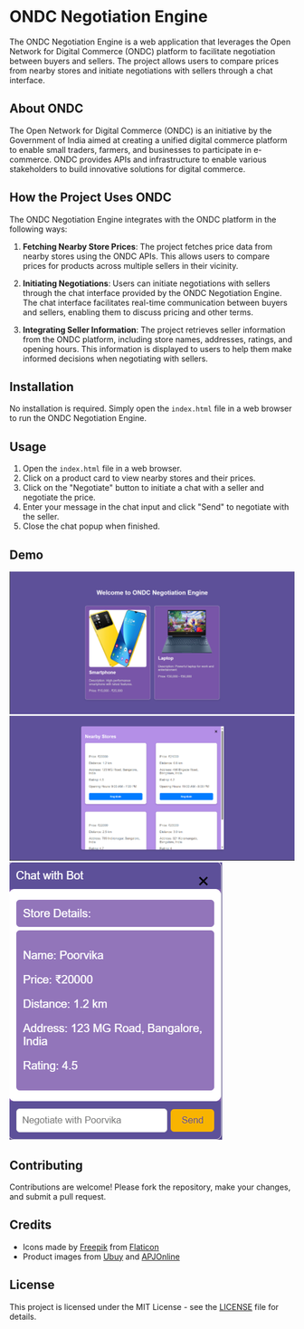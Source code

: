 # ONDC Negotiation Engine

The ONDC Negotiation Engine is a web application that leverages the Open Network for Digital Commerce (ONDC) platform to facilitate negotiation between buyers and sellers. The project allows users to compare prices from nearby stores and initiate negotiations with sellers through a chat interface.

## About ONDC

The Open Network for Digital Commerce (ONDC) is an initiative by the Government of India aimed at creating a unified digital commerce platform to enable small traders, farmers, and businesses to participate in e-commerce. ONDC provides APIs and infrastructure to enable various stakeholders to build innovative solutions for digital commerce.

## How the Project Uses ONDC

The ONDC Negotiation Engine integrates with the ONDC platform in the following ways:

1. **Fetching Nearby Store Prices**: The project fetches price data from nearby stores using the ONDC APIs. This allows users to compare prices for products across multiple sellers in their vicinity.

2. **Initiating Negotiations**: Users can initiate negotiations with sellers through the chat interface provided by the ONDC Negotiation Engine. The chat interface facilitates real-time communication between buyers and sellers, enabling them to discuss pricing and other terms.

3. **Integrating Seller Information**: The project retrieves seller information from the ONDC platform, including store names, addresses, ratings, and opening hours. This information is displayed to users to help them make informed decisions when negotiating with sellers.

## Installation

No installation is required. Simply open the `index.html` file in a web browser to run the ONDC Negotiation Engine.

## Usage

1. Open the `index.html` file in a web browser.
2. Click on a product card to view nearby stores and their prices.
3. Click on the "Negotiate" button to initiate a chat with a seller and negotiate the price.
4. Enter your message in the chat input and click "Send" to negotiate with the seller.
5. Close the chat popup when finished.

## Demo

![ONDC Negotiation Engine Demo](Screenshots/demo1.png)
![ONDC Negotiation Engine Demo](Screenshots/demo2.png)
![ONDC Negotiation Engine Demo](Screenshots/demo3.png)

## Contributing

Contributions are welcome! Please fork the repository, make your changes, and submit a pull request.

## Credits

- Icons made by [Freepik](https://www.freepik.com) from [Flaticon](https://www.flaticon.com/)
- Product images from [Ubuy](https://www.ubuy.co.in/) and [APJOnline](https://www.apjonline.com/)

## License

This project is licensed under the MIT License - see the [LICENSE](LICENSE) file for details.
